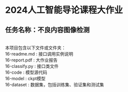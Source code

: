 # 2024人工智能导论课程大作业
## 任务名称：不良内容图像检测
<br>
本项目包含以下文件或文件夹：<br>
16-readme.md : 接口调用实例说明<br> 
16-report.pdf : 大作业报告<br> 
16-classify.py : 接口类文件<br> 
16-code : 模型源代码<br>
16-model : ckpt模型<br>
16-dataset : 数据集，包括训练集、验证集和测试集
